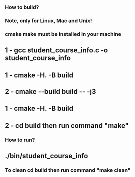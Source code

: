 ### How to build? 
### Note, only for Linux, Mac and Unix!
### cmake make must be installed in your machine 

## 1 - gcc student_course_info.c -o student_course_info

## 1 - cmake -H. -B build
## 2 - cmake --build build -- -j3

## 1 - cmake -H. -B build
## 2 - cd build then run command "make"

### How to run?
## ./bin/student_course_info

### To clean cd build then run command "make clean"
